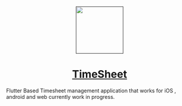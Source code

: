 <p align="center">
  <a href="">
    <img src="assets\images\icon.png" height="128">
    <h1 align="center">TimeSheet</h1>
  </a>
</p>

Flutter Based Timesheet management application that works for iOS , android and web currently work in progress. 

